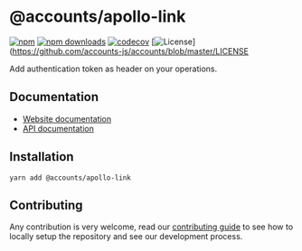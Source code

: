# @accounts/apollo-link

[![npm](https://img.shields.io/npm/v/@accounts/apollo-link)](https://www.npmjs.com/package/@accounts/apollo-link)
[![npm downloads](https://img.shields.io/npm/dm/@accounts/apollo-link)](https://www.npmjs.com/package/@accounts/apollo-link)
[![codecov](https://img.shields.io/codecov/c/github/accounts-js/accounts)](https://codecov.io/gh/accounts-js/accounts)
[![License](https://img.shields.io/github/license/accounts-js/accounts)](https://github.com/accounts-js/accounts/blob/master/LICENSE

Add authentication token as header on your operations.

## Documentation

- [Website documentation](https://www.accountsjs.com/docs/transports/graphql#using-with-apollo-link)
- [API documentation](https://www.accountsjs.com/docs/api/apollo-link-accounts/globals)

## Installation

```
yarn add @accounts/apollo-link
```

## Contributing

Any contribution is very welcome, read our [contributing guide](https://github.com/accounts-js/accounts/blob/master/CONTRIBUTING.md) to see how to locally setup the repository and see our development process.

